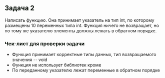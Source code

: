 ## <font color = "#tomato">Задача 2</font>

Написать функцию. Она принимает указатель на тип int, по которому размещены 10 переменных типа int. 
Функция ничего не возвращает, но по тому же указателю элементы должны лежать в обратном порядке.

### <font color = "#tomato">Чек-лист для проверки задачи</font>

* Функция принимает корректные типы данных, тип возвращаемого значения --  void
* Функция не использует библиотек кроме <iostream>
* По переданному указателю лежат переменные в обратном порядке